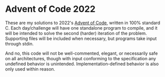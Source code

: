 # Advent of Code 2022

These are my solutions to 2022's [Advent of Code](https://adventofcode.com/2022), written in 100% standard C. Each day/challenge will have one standalone program to compile, and it will be intended to solve the second (harder) iteration of the problem. Supporting files will be included when necessary, but programs take input through stdin.

And no, this code will not be well-commented, elegant, or necessarily safe on all architectures, though with input conforming to the specification any undefined behavior is unintended. Implementation-defined behavior is also only used within reason.
